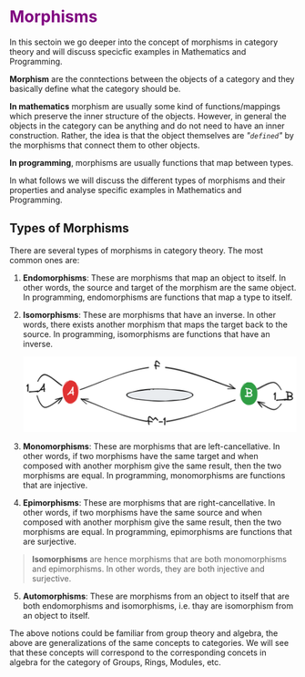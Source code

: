 # <span style="color: purple;">**Morphisms**</span>

In this sectoin we go deeper into the concept of morphisms in category theory and will discuss specicfic examples in Mathematics and Programming.

**Morphism** are the conntections between the objects of a category and they basically define what the category should be. 

**In mathematics** morphism are usually some kind of functions/mappings which preserve the inner structure of the objects. However, in general the objects in the category can be anything and do not need to have an inner construction. Rather, the idea is that the object themselves are *"`defined`"* by the morphisms that connect them to other objects.

**In programming**, morphisms are usually functions that map between types. 

In what follows we will discuss the different types of morphisms and their properties and analyse specific examples in Mathematics and Programming.

## **Types of Morphisms**

There are several types of morphisms in category theory. The most common ones are:

1. **Endomorphisms**: These are morphisms that map an object to itself. In other words, the source and target of the morphism are the same object. In programming, endomorphisms are functions that map a type to itself.

2. **Isomorphisms**: These are morphisms that have an inverse. In other words, there exists another morphism that maps the target back to the source. In programming, isomorphisms are functions that have an inverse.

  
    <div align=center>
    <img src="../../img/intro_to_category/isomorphism.png" width="500px" hight="200px">
    </div>


3. **Monomorphisms**: These are morphisms that are left-cancellative. In other words, if two morphisms have the same target and when composed with another morphism give the same result, then the two morphisms are equal. In programming, monomorphisms are functions that are injective.

4. **Epimorphisms**: These are morphisms that are right-cancellative. In other words, if two morphisms have the same source and when composed with another morphism give the same result, then the two morphisms are equal. In programming, epimorphisms are functions that are surjective.

> **Isomorphisms** are hence morphisms that are both monomorphisms and epimorphisms. In other words, they are both injective and surjective.

5. **Automorphisms**: These are morphisms from an object to itself that are both endomorphisms and isomorphisms, i.e. thay are isomorphism from an object to itself.



The above notions could be familiar from group theory and algebra, the above are generalizations of the same concepts to categories.
We will see that these concepts will correspond to the corresponding concets in algebra for the category of Groups, Rings, Modules, etc.